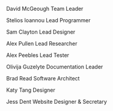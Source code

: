 David McGeough 
Team Leader

Stelios Ioannou
Lead Programmer

Sam Clayton
Lead Designer

Alex Pullen
Lead Researcher

Alex Peebles
Lead Tester

Olivija Guzelyte
Documentation Leader

Brad Read
Software Architect

Katy Tang 
Designer

Jess Dent 
Website Designer & Secretary
